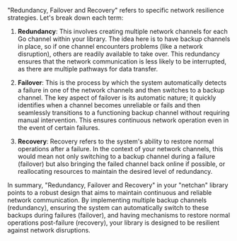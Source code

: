 "Redundancy, Failover and Recovery" refers to specific network resilience strategies. Let's break down each term:

1. **Redundancy**: This involves creating multiple network channels for each Go channel within your library. The idea here is to have backup channels in place, so if one channel encounters problems (like a network disruption), others are readily available to take over. This redundancy ensures that the network communication is less likely to be interrupted, as there are multiple pathways for data transfer.

2. **Failover**: This is the process by which the system automatically detects a failure in one of the network channels and then switches to a backup channel. The key aspect of failover is its automatic nature; it quickly identifies when a channel becomes unreliable or fails and then seamlessly transitions to a functioning backup channel without requiring manual intervention. This ensures continuous network operation even in the event of certain failures.

3. **Recovery**: Recovery refers to the system's ability to restore normal operations after a failure. In the context of your network channels, this would mean not only switching to a backup channel during a failure (failover) but also bringing the failed channel back online if possible, or reallocating resources to maintain the desired level of redundancy.

In summary, "Redundancy, Failover and Recovery" in your "netchan" library points to a robust design that aims to maintain continuous and reliable network communication. By implementing multiple backup channels (redundancy), ensuring the system can automatically switch to these backups during failures (failover), and having mechanisms to restore normal operations post-failure (recovery), your library is designed to be resilient against network disruptions.
